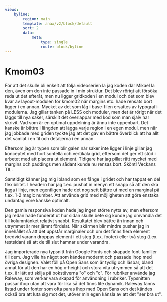 ```yaml
---
views:
    byline:
        region: main
        template: anax/v2/block/default
        sort: 2
        data:
            meta:
                type: single
                route: block/byline
---
```

Kmom03
=========================

För att det skulle bli enkelt att följa videoserien la jag koden där Mikael la den, även om den inte passade in i min struktur. Det blev rörigt att försöka reda ut det efteråt, men nu ligger gridkoden i en modul och det som blev kvar av layout-modulen för kmom02 när margins etc. hade rensats bort ligger i en annan. Mycket av det som låg i base-filen ersattes av typografi-modulerna. Jag gillar tanken på LESS och moduler, men det är rörigt när det läggs till nya saker, särskilt det överlappar med kod som man själv har skrivit. Vad som är en optimal uppdelning är ännu inte uppenbart. Det kanske är bättre i längden att lägga varje region i en egen modul, men när jag jobbade med griden tyckte jag att det gav en bättre överblick att ha allt det samlat i en fil och detaljerna i en annan.

Eftersom jag är typen som blir galen när saker inte ligger i linje gillar jag konceptet med hortisontella och vertikala grid, eftersom det ger ett stöd i arbetet med att placera ut element. Tidigare har jag pillat rätt mycket med margins och paddings men sådant kunde nu rensas bort. Skönt! Veckans TIL.

Samtidigt känner jag mig ibland som en fånge i gridet och har tappat en del flexibilitet. I headern har jag t.ex. pushat in menyn ett snäpp så att den ska ligga i linje, men egentligen hade det nog sett bättre ut med en marginal på t.ex. 1-2 magic number. Att använda grid med möjligheten att göra enstaka undantag vore kanske optimalt.

Den gamla responsiva koden hade jag ingen större nytta av, men eftersom jag redan hade funderat ut hur sidan skulle bete sig kunde jag omvandla det till kolumntänket relativt snabbt. Resultatet blev bättre än innan och utrymmet är mer jämnt fördelat. När skärmen blir mindre pushar jag in innehållet så att det uppstår marginaler och om det finns flera element bredvid varann droppas element i ett steg (t.ex. footer) eller två steg (t.ex. testsidan) så att de till slut hamnar under varandra.

Jag importerade nya typsnitt från Google Fonts och skapade font-familjer till dem. Jag ville ha något som kändes modernt och passade ihop med övriga designen. Valet föll på Open Sans som är tydlig och läsbar, bland annat för att den har en hög x-height och stora vita utrymmen så att det t.ex. är lätt att skilja på bokstäverna "o" och "c". För rubriker använde jag Raleway, som verkar vara skapad för användning i rubriker. Typsnitten passar ihop utan att vara för lika så det finns lite dynamik. Raleway fanns listad under fonter som ofta paras ihop med Open Sans och det kändes också bra att luta sig mot det, utöver min egen känsla av att det "ser bra ut".
